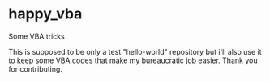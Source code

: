 # happy_vba
Some VBA tricks

This is supposed to be only a test "hello-world" repository but i'll also use it to keep some VBA codes that make my bureaucratic job easier. Thank you for contributing. 
